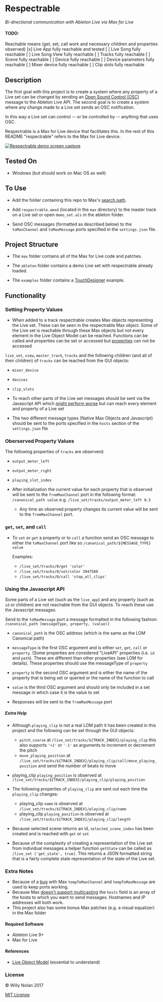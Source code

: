 # Respectrable
*Bi-directional communication with Ableton Live via Max for Live*

#### TODO:
Reachable means (get, set, call work and necessary children and properties observed)
[x] Live App fully reachable and tested
[ ] Live Song fully reachable
[ ] Live Song.View fully reachable
[ ] Tracks fully reachable
[ ] Scene fully reachable
[ ] Device fully reachable
[ ] Device parameters fully reachable
[ ] Mixer device fully reachable
[ ] Clip slots fully reachable

## Description
The first goal with this project is to create a system where any property of a Live set can be changed by sending an [Open Sound Control (OSC)](http://opensoundcontrol.org/introduction-osc) message to the Ableton Live API.
The second goal is to create a system where any change made to a Live set sends an OSC notification.

In this way a Live set can control -- or be controlled by -- anything that uses OSC.

Respectrable is a Max for Live device that facilitates this. In the rest of this README "respectrable" refers to the Max for Live device.

[![Respectrable demo screen capture](https://i.imgur.com/IFKorea.jpg)](https://www.youtube.com/watch?time_continue=2&v=L1oF4Amrf9k "Respectrable demo screen capture")

## Tested On
- Windows (but should work on Mac OS as well)

## To Use
- Add the folder containing this repo to Max's [search path](https://docs.cycling74.com/max7/vignettes/search_path).

- Add `respectrable.amxd` (located in the `max` directory) to the master track on a Live set or open `demo_set.als` in the ableton folder.

- Send OSC messages (formatted as described below) to the `toMaxChannel` and `toMaxMessage` ports specified in the `settings.json` file.

## Project Structure
- The `max` folder contains all of the Max for Live code and patches.

- The `ableton` folder contains a demo Live set with respectrable already loaded.

- The `examples` folder contains a [TouchDesigner](http://derivative.ca/) example.

## Functionality
### Setting Property Values
- When added to a track respectrable creates Max objects representing the Live set. These can be seen in the respectrable Max object.
Some of the Live set is reachable through these Max objects but not every element in the Live Object Model can be reached. 
Functions can be called and properties can be set or accessed but [properties](https://docs.cycling74.com/max5/vignettes/js/jsliveapi.html#header2) can not be accessed

`live_set`, `view`, `master_track`, `tracks` and the following children (and all of their children) of `tracks` can be reached from the GUI objects:
- `mixer_device`
- `devices`
- `clip_slots`

- To reach other parts of the Live set messages should be sent via the Javascript API which [might perform worse](https://cycling74.com/forums/javascript-performance-vs-max-objects/) but can reach every element and property of a Live set
- The two different message types (Native Max Objects and Javascript) should be sent to the ports specified in the `hosts` section of the `settings.json` file

### Oberserved Property Values
The following properties of `tracks` are observerd:
- `output_meter_left` 
- `output_meter_right` 
- `playing_slot_index`

- After initialization the current value for each property that is observed will be sent to the `fromMaxChannel` port in the following format: `/canonical_path value`
    e.g. `/live_set/tracks/output_meter_left 0.5`
    
  - Any time an observed property changes its current value will be sent to the `fromMaxChannel` port.

### `get`, `set`, and `call`
- To `set` or `get` a property or to `call` a function send an OSC message to either the `toMaxChannel` port like so `/canonical_path/${MESSAGE_TYPE} value`

	Examples:
	- `/live_set/tracks/0/get 'color'`
	- `/live_set/tracks/0/set/color 3947580`
	- `/live_set/tracks/0/call 'stop_all_clips'`

### Using the Javascript API
Some parts of a Live set (such as the `live_app`) and any property (such as `id` or children) are not reachable from the GUI objects. To reach these use the Javascript messages.

Send to the `toMaxMessage` port a message formatted in the following fashion: `/canonical_path [messageType, property, (value)]`

- `canonical_path` is the OSC address (which is the same as the LOM Canonical path)
- `messageType` is the first OSC argument and is either `set`, `get`, `call` or `property`. (Some properties are considered "LiveAPI" properties (i.e. `id` and `path`). These are different than other properties (see LOM for details). These properties should use the messageType of `property`
- `property` is the second OSC argument and is either the name of the property that is being set or queried or the name of the function to call
- `value` is the third OSC argument and should only be included in a set message in which case it is the value to set

- Responses will be sent to the `fromMaxMessage` port

##### Extra Help
- Although `playing_clip` is not a real LOM path it has been created in this project and the following can be set through the GUI objects:
	- `pitch_coarse` at `/live_set/tracks/${TRACK_INDEX}/playing_clip` this also supports `'+1'` or `'-1'` as arguments to increment or decrement the pitch
	- `move_playing_position` at `/live_set/tracks/${TRACK_INDEX}/playing_clip/call/move_playing_position` and send the number of beats to move

- playing_clip `playing_position` is observed at `/live_set/tracks/${TRACK_INDEX}/playing_clip/playing_position`

- The following properties of `playing_clip` are sent out each time the `playing_clip` changes:
	- playing_clip `name` is observed at `/live_set/tracks/${TRACK_INDEX}/playing_clip/name`
	- playing_clip `playing_position` is observed at `/live_set/tracks/${TRACK_INDEX}/playing_clip/length`

- Because selected scene returns an id, `selected_scene_index` has been created and is reached with `get` or `set`

- Because of the complexity of creating a representation of the Live set from individual messages a helper function `getState` can be called as `/live_set ['get_state', true]`.  This returns a JSON formatted string that is a fairly complete state representation of the state of the Live set.

### Extra Notes
- Because of a [bug](https://cycling74.com/forums/udpreceive-not-really-working-binding-for-osc/) with Max `tempToMaxChannel` and `tempToMaxMessage` are used to keep ports working.
- Because Max [doesn't support multicasting](https://cycling74.com/forums/udp-multicast-messages-without-java) the `hosts` field is an array of the hosts to which you want to send messages.  Hostnames and IP addresses will both work.
- This project also has some bonus Max patches (e.g. a visual equalizer) in the Max folder

#### Required Software
- Ableton Live 9+
- Max for Live



#### References
- [Live Object Model](https://docs.cycling74.com/max7/vignettes/live_object_model) (essential to understand)

### License

:copyright: Willy Nolan 2017

[MIT License](https://en.wikipedia.org/wiki/MIT_License)
